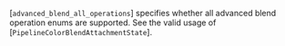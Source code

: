 [`advanced_blend_all_operations`]
specifies whether all advanced blend operation enums are supported.
See the valid usage of [`PipelineColorBlendAttachmentState`].